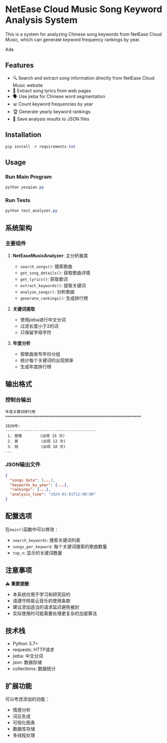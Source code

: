 # NetEase Cloud Music Song Keyword Analysis System

This is a system for analyzing Chinese song keywords from NetEase Cloud Music, which can generate keyword frequency rankings by year.

Ada

## Features

- 🔍 Search and extract song information directly from NetEase Cloud Music website
- 📝 Extract song lyrics from web pages
- 🗣️ Use jieba for Chinese word segmentation
- 📊 Count keyword frequencies by year
- 🏆 Generate yearly keyword rankings
- 💾 Save analysis results to JSON files

## Installation

```powershell
pip install -r requirements.txt
```

## Usage

### Run Main Program

```powershell
python youqian.py
```

### Run Tests

```powershell
python test_analyzer.py
```

## 系统架构

### 主要组件

1. **NetEaseMusicAnalyzer**: 主分析器类
   - `search_songs()`: 搜索歌曲
   - `get_song_details()`: 获取歌曲详情
   - `get_lyrics()`: 获取歌词
   - `extract_keywords()`: 提取关键词
   - `analyze_songs()`: 分析歌曲
   - `generate_rankings()`: 生成排行榜

2. **关键词提取**
   - 使用jieba进行中文分词
   - 过滤长度小于2的词
   - 只保留字母字符

3. **年度分析**
   - 按歌曲发布年份分组
   - 统计每个关键词的出现频率
   - 生成年度排行榜

## 输出格式

### 控制台输出
```
年度关键词排行榜
============================================================

2020年:
----------------------------------------
 1. 爱情        (出现 15 次)
 2. 家          (出现 12 次)
 3. 钱          (出现 10 次)
...
```

### JSON输出文件
```json
{
  "songs_data": [...],
  "keywords_by_year": {...},
  "rankings": {...},
  "analysis_time": "2024-01-01T12:00:00"
}
```

## 配置选项

在`main()`函数中可以修改：

- `search_keywords`: 搜索关键词列表
- `songs_per_keyword`: 每个关键词搜索的歌曲数量
- `top_n`: 显示的关键词数量

## 注意事项

⚠️ **重要提醒**:
- 本系统仅用于学习和研究目的
- 请遵守网易云音乐的使用条款
- 建议添加适当的请求延迟避免被封
- 实际使用时可能需要处理更复杂的加密算法

## 技术栈

- Python 3.7+
- requests: HTTP请求
- jieba: 中文分词
- json: 数据存储
- collections: 数据统计

## 扩展功能

可以考虑添加的功能：
- 情感分析
- 词云生成
- 可视化图表
- 数据库存储
- 多线程处理
